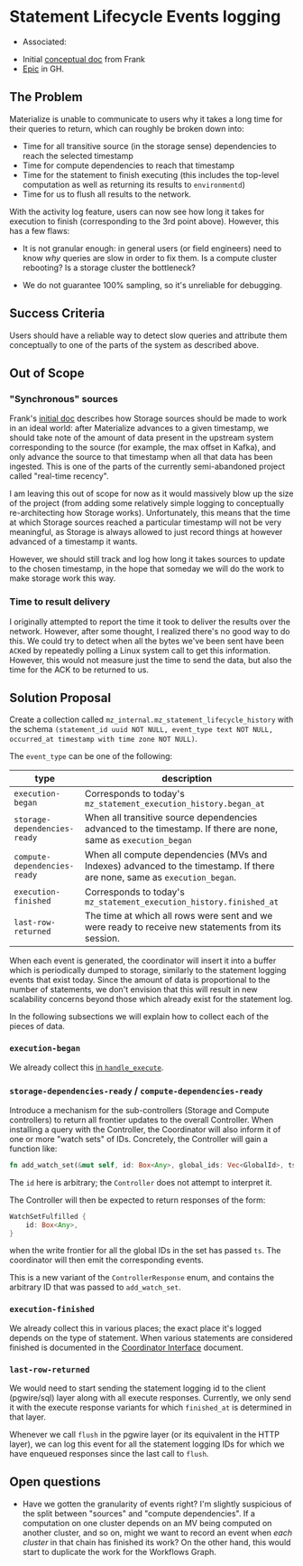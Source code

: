 # Statement Lifecycle Events logging

- Associated:
* Initial [conceptual doc](https://www.notion.so/materialize/A-Model-for-Materialize-s-Operation-831f0a35782547518a8c05617dc087ca?showMoveTo=true&saveParent=true) from Frank
* [Epic](https://github.com/MaterializeInc/database-issues/issues/7014) in GH.

## The Problem

Materialize is unable to communicate to users why it takes a long time
for their queries to return, which can roughly be broken down into:

* Time for all transitive source (in the storage sense) dependencies to reach the selected
  timestamp
* Time for compute dependencies to reach that timestamp
* Time for the statement to finish executing (this includes the top-level
  computation as well as returning its results to `environmentd`)
* Time for us to flush all results to the network.

With the activity log feature, users can now see how long it takes for
execution to finish (corresponding to the 3rd point above). However,
this has a few flaws:

* It is not granular enough: in general users (or field engineers)
need to know _why_ queries are slow in order to fix them. Is a compute
cluster rebooting? Is a storage cluster the bottleneck?

* We do not guarantee 100% sampling, so it's unreliable for debugging.



## Success Criteria

Users should have a reliable way to detect slow queries and
attribute them conceptually to one of the parts of the system as
described above.


## Out of Scope

### "Synchronous" sources

Frank's [initial
doc](https://www.notion.so/materialize/A-Model-for-Materialize-s-Operation-831f0a35782547518a8c05617dc087ca?showMoveTo=true&saveParent=true)
describes how Storage sources should be made to work in an ideal
world: after Materialize advances to a given timestamp, we should take
note of the amount of data present in the upstream system
corresponding to the source (for example, the max offset in Kafka),
and only advance the source to that timestamp when all that data has
been ingested. This is one of the parts of the currently
semi-abandoned project called "real-time recency".

I am leaving this out of scope for now as it would massively blow up
the size of the project (from adding some relatively simple logging to
conceptually re-architecting how Storage works). Unfortunately, this
means that the time at which Storage sources reached a particular timestamp
will not be very meaningful, as Storage is always allowed to just
record things at however advanced of a timestamp it wants.

However, we should still track and log how long it takes sources to
update to the chosen timestamp, in the hope that someday we will do
the work to make storage work this way.

### Time to result delivery

I originally attempted to report the time it took to deliver the
results over the network. However, after some thought, I realized
there's no good way to do this. We could try to detect when all the
bytes we've been sent have been `ACK`ed by repeatedly polling a
Linux system call to get this information. However, this would not
measure just the time to send the data, but also the time for the ACK
to be returned to us.

## Solution Proposal

Create a collection called `mz_internal.mz_statement_lifecycle_history`
with the schema `(statement_id uuid NOT NULL, event_type text NOT NULL,
occurred_at timestamp with time zone NOT NULL)`.

The `event_type` can be one of the following:

| type                         | description                                                                                                              |
|------------------------------|--------------------------------------------------------------------------------------------------------------------------|
| `execution-began`            | Corresponds to today's `mz_statement_execution_history.began_at`                                                         |
| `storage-dependencies-ready` | When all transitive source dependencies advanced to the timestamp. If there are none, same as `execution_began`          |
| `compute-dependencies-ready` | When all compute dependencies (MVs and Indexes) advanced to the timestamp. If there are none, same as `execution_began`. |
| `execution-finished`         | Corresponds to today's `mz_statement_execution_history.finished_at`                                                      |
| `last-row-returned`          | The time at which all rows were sent and we were ready to receive new statements from its session.                       |

When each event is generated, the coordinator will insert it into a
buffer which is periodically dumped to storage, similarly to the
statement logging events that exist today. Since the amount of data is
proportional to the number of statements, we don't envision that this
will result in new scalability concerns beyond those which already
exist for the statement log.

In the following subsections we will explain how to collect each of
the pieces of data.

### `execution-began`

We already collect this [in
`handle_execute`](https://github.com/MaterializeInc/materialize/blob/4ac31d85b7/src/adapter/src/coord/command_handler.rs#L407-L408).

### `storage-dependencies-ready` / `compute-dependencies-ready`

Introduce a mechanism for the sub-controllers (Storage and Compute
controllers) to return all frontier updates to the overall
Controller. When installing a query with the Controller, the
Coordinator will also inform it of one or more "watch sets" of
IDs. Concretely, the Controller will gain a function like:

``` rust
fn add_watch_set(&mut self, id: Box<Any>, global_ids: Vec<GlobalId>, ts: Timestamp);
```

The `id` here is arbitrary; the `Controller` does not attempt to
interpret it.

The Controller will then be expected to return responses of the form:

``` rust
WatchSetFulfilled {
    id: Box<Any>,
}
```

when the write frontier for all the global IDs in the set has passed
`ts`. The coordinator will then emit the corresponding events.

This is a new variant of the `ControllerResponse` enum, and contains
the arbitrary ID that was passed to `add_watch_set`.

### `execution-finished`

We already collect this in various places; the exact place it's logged
depends on the type of statement. When various statements are
considered finished is documented in the [Coordinator
Interface](https://github.com/MaterializeInc/materialize/blob/4ac31d85b7/doc/developer/reference/adapter/coord_interface.md)
document.

### `last-row-returned`

We would need to start sending the statement logging id to the client
(pgwire/sql) layer along with all execute responses. Currently, we
only send it with the execute response variants for which
`finished_at` is determined in that layer.

Whenever we call `flush` in the pgwire layer (or its equivalent in the
HTTP layer), we can log this event for all the statement logging IDs
for which we have enqueued responses since the last call to `flush`.

## Open questions

* Have we gotten the granularity of events right? I'm slightly
  suspicious of the split between "sources" and "compute
  dependencies". If a computation on one cluster depends on an MV
  being computed on another cluster, and so on, might we want to
  record an event when _each cluster_ in that chain has finished its
  work? On the other hand, this would start to duplicate the work for
  the Workflows Graph.
